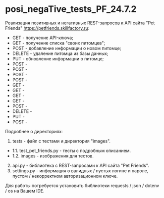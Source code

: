 # posi_negaTive_tests_PF_24.7.2

Реализация позитивных и негативных REST-запросов к API сайта "Pet Friends" https://petfriends.skillfactory.ru:
- GET - получение API-ключа;
- GET - получение списка "своих питомцев";
- POST - добавление информации о новом питомце;
- DELETE - удаление питомца из базы данных;
- PUT - обновление информации о питомце;
- POST - 
- POST - 
- POST - 
- POST - 
- GET - 
- GET - 
- GET - 
- GET - 
- POST - 
- DELETE - 
- PUT - 
- POST -

Подробнее о директориях:
1. tests - файл с тестами и директория "images".
- 1.1. test_pet_friends.py - тесты с подробным описанием.
- 1.2. images - изображения для тестов.
2. api.py - библиотека с REST-запросами к API сайта "Pet Friends".
3. settings.py - информация о валидных / пустых логине и пароле, пустом / некорректном авторизационном ключе.

Для работы потребуется установить библиотеки requests / json / dotenv / os на Вашем IDE.
